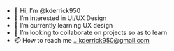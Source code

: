 - 👋 Hi, I’m @kderrick950
- 👀 I’m interested in UI/UX Design
- 🌱 I’m currently learning UX design
- 💞️ I’m looking to collaborate on projects so as to learn
- 📫 How to reach me ...kderrick950@gmail.com

<!---
kderrick950/kderrick950 is a ✨ special ✨ repository because its `README.md` (this file) appears on your GitHub profile.
You can click the Preview link to take a look at your changes.
--->
